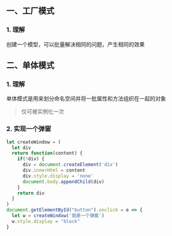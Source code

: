 ## 一、工厂模式
### 1. 理解
创建一个模型，可以批量解决相同的问题，产生相同的效果

## 二、单体模式
### 1. 理解
单体模式是用来划分命名空间并将一批属性和方法组织在一起的对象
> 仅可被实例化一次

### 2. 实现一个弹窗
```js
let createWindow = (
  let div
  return function(content) {
    if(!div) {
      div = document.createElement('div')
      div.innerHtml = content
      div.style.display = 'none'
      document.body.appendChild(div)
    }
    return div
  }
)
document.getElementById("button").onclick = e => {
  let w = createWindow('我是一个弹窗')
  w.style.display = "block"
}
```